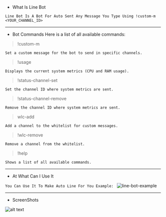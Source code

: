- What Is Line Bot

``Line Bot Is A Bot For Auto Sent Any Message You Type Using !custom-m <YOUR_CHANNEL_ID>``

-------------------------------------------------------------------
- Bot Commands Here is a list of all available commands:

> !custom-m <message>

``Set a custom message for the bot to send in specific channels.``

> !usage

``Displays the current system metrics (CPU and RAM usage).``


> !status-channel-set <id>

``Set the channel ID where system metrics are sent.``

> !status-channel-remove <id>

``Remove the channel ID where system metrics are sent.``

> wlc-add <id>

``Add a channel to the whitelist for custom messages.``

> !wlc-remove <id>

``Remove a channel from the whitelist.``

> !help

``Shows a list of all available commands.``

-------------------------------------------------------------------
- At What Can I Use It
  
``You Can Use It To Make Auto Line For You Example: `` 
![line-bot-example](https://github.com/user-attachments/assets/68837705-0d0e-44dc-b65b-fe517021b4f7)


-------------------------------------------------------------------
- ScreenShots

![alt text](https://github.com/9R3A/9R3A-LINE-BOT-SRC/blob/main/image.png)




